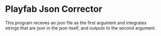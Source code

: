 # Playfab Json Corrector

This program receves an json file as the first argument and integrates strings that are json in the json itself, and outputs to the second argument.